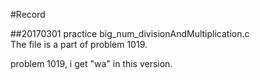 #Record

##20170301 
practice big_num_divisionAndMultiplication.c  
The file is a part of problem 1019.  
  
problem 1019, i get "wa" in this version.  

